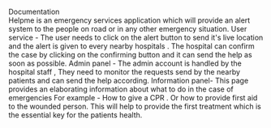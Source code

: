 Documentation          
Helpme is an emergency services application which will provide an alert system to the people on road or in any other emergency situation.
User service -
The user needs to click on the alert button to send it's live location and the alert is given to every nearby hospitals .
The hospital can confirm the case by clicking on the confirming button and it can send the help as soon as possible. 
Admin panel -
The admin account is handled by the hospital staff ,
They need to monitor the requests send by the nearby patients and can send the help according.
Information panel- 
This page provides an elaborating information about what to do in the case of emergencies
For example -
How to give a  CPR .
Or how to provide first aid to the wounded person.
This will help to provide the first treatment which is the essential key for the patients health.
